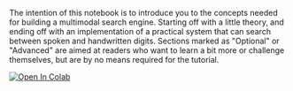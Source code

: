 The intention of this notebook is to introduce you to the concepts needed for building a multimodal search engine. Starting off with a little theory, and ending off with an implementation of a practical system that can search between spoken and handwritten digits. Sections marked as "Optional" or "Advanced" are aimed at readers who want to learn a bit more or challenge themselves, but are by no means required for the tutorial.

[![Open In Colab](https://colab.research.google.com/assets/colab-badge.svg)](https://colab.research.google.com/github/ByteFuse/indabax-2021/blob/main/multimodal-search/bytefuse_indabax_multimodal_search_intro.ipynb)
